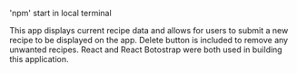 'npm' start in local terminal

This app displays current recipe data and allows for users to submit a new recipe to be displayed on the app. Delete button is included to remove any unwanted recipes. 
React and React Botostrap were both used in building this application.
